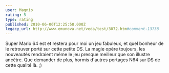 ```yaml
---
user: Magnio
rating: 5
type: rating
published: 2010-06-06T12:25:58.000Z
legacy_url: http://www.emunova.net/veda/test/3072.htm#comment-13738
---
```

Super Mario 64 est et restera pour moi un jeu fabuleux, et quel bonheur de le retrouver porté sur cette petite DS. La magie opère toujours, les nouveautés rendraient même le jeu presque meilleur que son illustre ancêtre. Que demander de plus, hormis d'autres portages N64 sur DS de cette qualité là. ;)